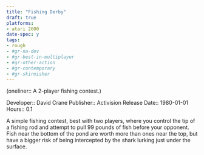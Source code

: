 ```yaml
---
title: "Fishing Derby"
draft: true
platforms:
- atari 2600
date-spec: y
tags:
- rough
- #gr-na-dev 
- #gr-best-in-multiplayer 
- #gr-other-action
- #gr-contemporary 
- #gr-skirmisher 
---
```


(oneliner:: A 2-player fishing contest.)

Developer:: David Crane
Publisher:: Activision
Release Date:: 1980-01-01
Hours:: 0.1

A simple fishing contest, best with two players, where you control the tip of a fishing rod and attempt to pull 99 pounds of fish before your opponent. Fish near the bottom of the pond are worth more than ones near the top, but have a bigger risk of being intercepted by the shark lurking just under the surface.